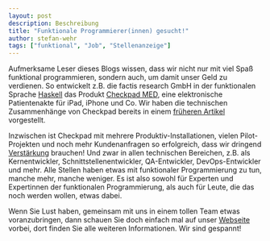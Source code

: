 ```yaml
---
layout: post
description: Beschreibung
title: "Funktionale Programmierer(innen) gesucht!"
author: stefan-wehr
tags: ["funktional", "Job", "Stellenanzeige"]
---
```


Aufmerksame Leser dieses Blogs wissen, dass wir nicht nur
mit viel Spaß funktional programmieren, sondern auch, um damit unser Geld
zu verdienen. So entwickelt z.B. die factis research GmbH in der
funktionalen Sprache [Haskell](http://haskell.org) das Produkt [Checkpad
MED](http://checkpad.de),
eine elektronische Patientenakte für iPad, iPhone und Co. Wir haben
die technischen Zusammenhänge von Checkpad bereits in einem [früheren
Artikel](/2013/07/17/medizin-funktional.html) vorgestellt.

Inzwischen ist Checkpad mit mehrere Produktiv-Installationen,
vielen Pilot-Projekten und noch mehr Kundenanfragen so erfolgreich, dass wir dringend
[Verstärkung](http://checkpad.de/jobs) brauchen! Und zwar in allen technischen Bereichen, z.B. als
Kernentwickler, Schnittstellenentwickler, QA-Entwickler, DevOps-Entwickler
und mehr. Alle Stellen haben etwas mit funktionaler Programmierung zu tun,
manche mehr, manche weniger. Es ist also sowohl für Experten und
Expertinnen der funktionalen Programmierung, als auch für Leute, die das
noch werden wollen, etwas dabei.

Wenn Sie Lust haben, gemeinsam mit uns in einem tollen Team etwas voranzubringen,
dann schauen Sie doch einfach mal auf unser
[Webseite](http://checkpad.de/jobs) vorbei, dort finden Sie alle weiteren
Informationen. Wir sind gespannt!

<!-- more end -->
